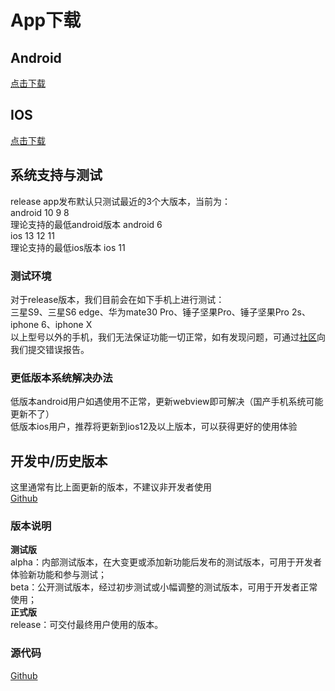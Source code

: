 # App下载

## Android  
[点击下载](https://blinker-11926d-1251025676.tcloudbaseapp.com/blinker-2.4.7-release.apk)  

## IOS  
[点击下载](https://apps.apple.com/cn/app/id1498805902)  

## 系统支持与测试  
release app发布默认只测试最近的3个大版本，当前为：  
android 10 9 8  
理论支持的最低android版本 android 6  
ios 13 12 11  
理论支持的最低ios版本 ios 11  

### 测试环境  
对于release版本，我们目前会在如下手机上进行测试：  
三星S9、三星S6 edge、华为mate30 Pro、锤子坚果Pro、锤子坚果Pro 2s、iphone 6、iphone X  
以上型号以外的手机，我们无法保证功能一切正常，如有发现问题，可通过[社区](https://www.arduino.cn/thread-81133-1-1.html)向我们提交错误报告。  

### 更低版本系统解决办法  
低版本android用户如遇使用不正常，更新webview即可解决（国产手机系统可能更新不了）  
低版本ios用户，推荐将更新到ios12及以上版本，可以获得更好的使用体验  

## 开发中/历史版本
这里通常有比上面更新的版本，不建议非开发者使用  
[Github](https://github.com/blinker-iot/app-release/releases)  
### 版本说明  
**测试版**  
    alpha：内部测试版本，在大变更或添加新功能后发布的测试版本，可用于开发者体验新功能和参与测试；  
    beta：公开测试版本，经过初步测试或小幅调整的测试版本，可用于开发者正常使用；  
**正式版**  
    release：可交付最终用户使用的版本。  

### 源代码    
[Github](https://github.com/blinker-iot/blinker-app)  
